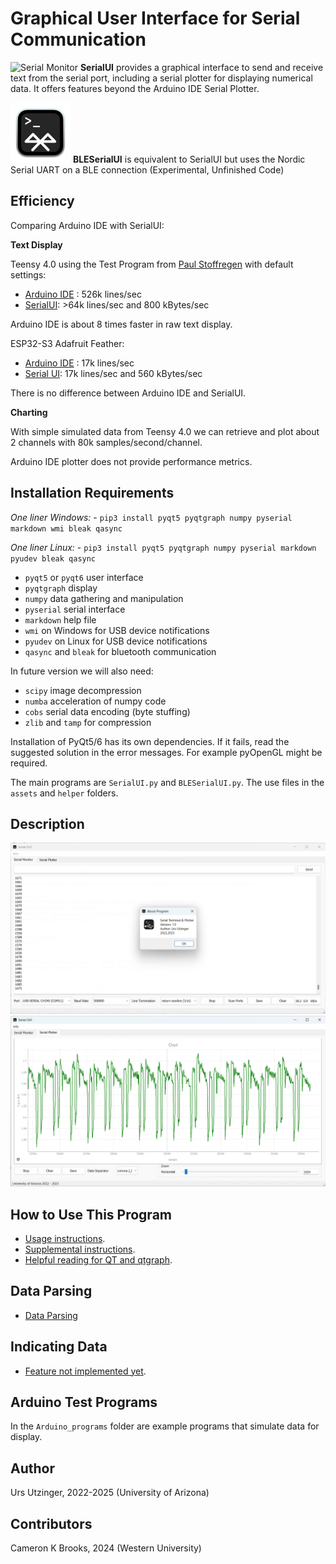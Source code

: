 # Graphical User Interface for Serial Communication

![Serial Monitor](assets/serial_96.png)
**SerialUI** provides a graphical interface to send and receive text from the serial port, including a serial plotter for displaying numerical data. It offers features beyond the Arduino IDE Serial Plotter. 

![BLE Serial Monitor](assets/BLE_96.png)
**BLESerialUI** is equivalent to SerialUI but uses the Nordic Serial UART on a BLE connection (Experimental, Unfinished Code)

## Efficiency

Comparing Arduino IDE with SerialUI:

**Text Display**

Teensy 4.0 using the Test Program from [Paul Stoffregen](https://github.com/PaulStoffregen/USB-Serial-Print-Speed-Test/blob/master/usb_serial_print_speed.ino) with default settings:

- [Arduino IDE](https://www.pjrc.com/improving-arduino-serial-monitor-performance/) : 526k lines/sec
- [SerialUI](https://github.com/uutzinger/SerialUI): >64k lines/sec and 800 kBytes/sec

Arduino IDE is about 8 times faster in raw text display.

ESP32-S3 Adafruit Feather:

- [Arduino IDE](https://www.pjrc.com/improving-arduino-serial-monitor-performance/) : 17k lines/sec
- [Serial UI](https://github.com/uutzinger/SerialUI): 17k lines/sec and 560 kBytes/sec

There is no difference between Arduino IDE and SerialUI.

**Charting**

With simple simulated data from Teensy 4.0 we can retrieve and plot about 2 channels with 80k samples/second/channel.

Arduino IDE plotter does not provide performance metrics.

## Installation Requirements
*One liner Windows:* 
    - `pip3 install pyqt5 pyqtgraph numpy pyserial markdown wmi bleak qasync`

*One liner Linux:* 
    - `pip3 install pyqt5 pyqtgraph numpy pyserial markdown pyudev bleak qasync`

- `pyqt5` or `pyqt6` user interface
- `pyqtgraph` display
- `numpy` data gathering and manipulation
- `pyserial` serial interface
- `markdown` help file
- `wmi` on Windows for USB device notifications
- `pyudev` on Linux  for USB device notifications
- `qasync` and `bleak` for bluetooth communication

In future version we will also need:

- `scipy` image decompression
- `numba` acceleration of numpy code
- `cobs` serial data encoding (byte stuffing)
- `zlib` and `tamp` for compression 

Installation of PyQt5/6 has its own dependencies. If it fails, read the suggested solution in the error messages.
For example pyOpenGL might be required.

The main programs are `SerialUI.py` and `BLESerialUI.py`. The use files in the `assets` and `helper` folders.

## Description
<img src="docs/SerialMonitor.png" alt="Serial Monitor" width="600"/>
<img src="docs/SerialPlotter.png" alt="Serial Plotter" width="600"/>

## How to Use This Program
- [Usage instructions](docs/Instructions.md).
- [Supplemental instructions](docs/Supplementalinstructions.md).
- [Helpful reading for QT and qtgraph](docs/Helpful_readings.md).

## Data Parsing
- [Data Parsing](docs/Dataparsing.md)

## Indicating Data
- [Feature not implemented yet](docs/Indicating.md).

## Arduino Test Programs
In the `Arduino_programs` folder are example programs that simulate data for display.

## Author
Urs Utzinger, 2022-2025 (University of Arizona)

## Contributors
Cameron K Brooks, 2024 (Western University)